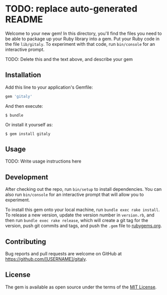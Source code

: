 # TODO: replace auto-generated README

Welcome to your new gem! In this directory, you'll find the files you need to be able to package up your Ruby library into a gem. Put your Ruby code in the file `lib/gitaly`. To experiment with that code, run `bin/console` for an interactive prompt.

TODO: Delete this and the text above, and describe your gem

## Installation

Add this line to your application's Gemfile:

```ruby
gem 'gitaly'
```

And then execute:

    $ bundle

Or install it yourself as:

    $ gem install gitaly

## Usage

TODO: Write usage instructions here

## Development

After checking out the repo, run `bin/setup` to install dependencies. You can also run `bin/console` for an interactive prompt that will allow you to experiment.

To install this gem onto your local machine, run `bundle exec rake install`. To release a new version, update the version number in `version.rb`, and then run `bundle exec rake release`, which will create a git tag for the version, push git commits and tags, and push the `.gem` file to [rubygems.org](https://rubygems.org).

## Contributing

Bug reports and pull requests are welcome on GitHub at https://github.com/[USERNAME]/gitaly.


## License

The gem is available as open source under the terms of the [MIT License](http://opensource.org/licenses/MIT).

